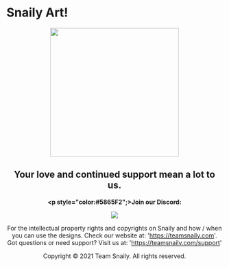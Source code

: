 # Snaily Art!

<center><img src="https://cupido.teamsnaily.com/misc/welcometosnaily2.png" height="300px"></img>

<h2><b>Your love and continued support mean a lot to us.</b></h2>

<b><p style="color:#5865F2";>Join our Discord:</p></b>
<a href="https://teamsnaily.com/discord"><img src="https://discord.com/assets/cb48d2a8d4991281d7a6a95d2f58195e.svg"></img></a>


For the intellectual property rights and copyrights on Snaily and how / when you can use the designs. Check our website at: 'https://teamsnaily.com'.
Got questions or need support? Visit us at:
'https://teamsnaily.com/support'


Copyright © 2021 Team Snaily. All rights reserved.</center>
